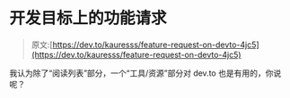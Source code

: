 # 开发目标上的功能请求

> 原文:[https://dev.to/kauresss/feature-request-on-devto-4jc5](https://dev.to/kauresss/feature-request-on-devto-4jc5)

我认为除了“阅读列表”部分，一个“工具/资源”部分对 dev.to 也是有用的，你说呢？